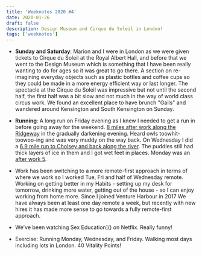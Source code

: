 ```yaml
---
title: 'Weeknotes 2020 #4'
date: 2020-01-26
draft: false
description: Design Museum and Cirque du Soleil in London!
tags: ['weeknotes']
---
```


- **Sunday and Saturday**: Marion and I were in London as we were given tickets to Cirque du Soleil at the Royal Albert Hall, and before that we went to the Design Museum which is something that I have been really wanting to do for ages so it was great to go there. A section on re-imagining everyday objects such as plastic bottles and coffee cups so they could be made in a more energy efficient way or last longer. The spectacle at the Cirque du Soleil was impressive but not until the second half, the first half was a bit slow and not much in the way of world class circus work. We found an excellent place to have brunch "Gails" and wandered around Kensington and South Kensington on Sunday.

- **Running**: A long run on Friday evening as I knew I needed to get a run in before going away for the weekend. [8 miles after work along the Ridgeway](https://www.strava.com/activities/3039522042) in the gradually darkening evening. Heard owls toowhit-toowoo-ing and was very muddy on the way back. On Wednesday I did a [6.9 mile run to Cholsey and back along the river](https://www.strava.com/activities/3033994973). The puddles still had thick layers of ice in them and I got wet feet in places. Monday was an [after work 5](https://www.strava.com/activities/3028253588).

- Work has been switching to a more remote-first approach in terms of where we work so I worked Tue, Fri and half of Wednesday remote. Working on getting better in my Habits - setting up my desk for tomorrow, drinking more water, getting out of the house - so I can enjoy working from home more. Since I joined Venture Harbour in 2017 We have always been at least one day remote a week, but recently with new hires it has made more sense to go towards a fully remote-first approach.

- We've been watching Sex Education]() on Netflix. Really funny!

- Exercise: Running Monday, Wednesday, and Friday. Walking most days including lots in London. 40 Vitality Points!

